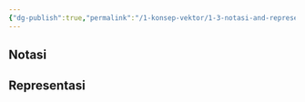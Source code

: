 ```yaml
---
{"dg-publish":true,"permalink":"/1-konsep-vektor/1-3-notasi-and-representasi-vektor/"}
---
```



## Notasi


## Representasi


